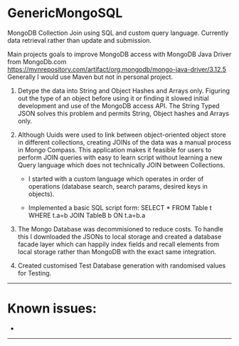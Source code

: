 # GenericMongoSQL
MongoDB Collection Join using SQL and custom query language. Currently data retrieval rather than update and submission.

Main projects goals to improve MongoDB access with MongoDB Java Driver from MongoDb.com
https://mvnrepository.com/artifact/org.mongodb/mongo-java-driver/3.12.5
Generally I would use Maven but not in personal project.

1. Detype the data into String and Object Hashes and Arrays only. Figuring out the type of an object before using it or finding it slowed initial development and use of the MongoDB access API. The String Typed JSON solves this problem and permits String, Object hashes and Arrays only.

2. Although Uuids were used to link between object-oriented object store in different collections, creating JOINs of the data was a manual process in Mongo Compass. This application makes it feasible for users to perform JOIN queries with easy to learn script without learning a new Query language which does not technically JOIN between Collections.

    * I started with a custom language which operates in order of operations (database search, search params, desired keys in objects).
    
    * Implemented a basic SQL script form: SELECT * FROM Table t WHERE t.a=b JOIN TableB b ON t.a=b.a
    
3. The Mongo Database was decommisioned to reduce costs. To handle this I downloaded the JSONs to local storage and created a database facade layer which can happily index fields and recall elements from local storage rather than MongoDB with the exact same integration.

4. Created customised Test Database generation with randomised values for Testing.


- - - -

# Known issues:

  * 

- - - -
